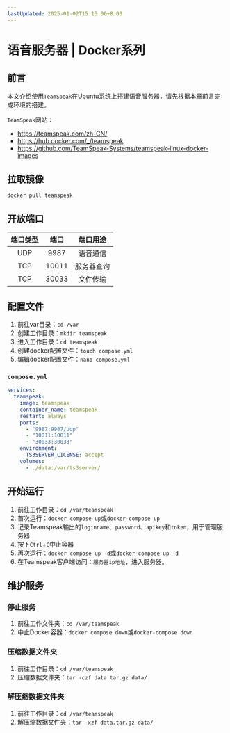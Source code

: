 ```yaml
---
lastUpdated: 2025-01-02T15:13:00+8:00
---
```


# 语音服务器 | Docker系列

## 前言

本文介绍使用```TeamSpeak```在Ubuntu系统上搭建语音服务器，请先根据本章前言完成环境的搭建。

```TeamSpeak```网站：

- <https://teamspeak.com/zh-CN/>
- <https://hub.docker.com/_/teamspeak>
- <https://github.com/TeamSpeak-Systems/teamspeak-linux-docker-images>

## 拉取镜像

```docker pull teamspeak```

## 开放端口

| 端口类型 | 端口  |  端口用途  |
| :------: | :---: | :--------: |
|   UDP    | 9987  |  语音通信  |
|   TCP    | 10011 | 服务器查询 |
|   TCP    | 30033 |  文件传输  |

## 配置文件

1. 前往var目录：```cd /var```
2. 创建工作目录：```mkdir teamspeak```
3. 进入工作目录：```cd teamspeak```
4. 创建docker配置文件：```touch compose.yml```
5. 编辑docker配置文件：```nano compose.yml```

### ```compose.yml```

```yml
services:
  teamspeak:
    image: teamspeak
    container_name: teamspeak
    restart: always
    ports:
      - "9987:9987/udp"
      - "10011:10011"
      - "30033:30033"
    environment:
      TS3SERVER_LICENSE: accept
    volumes:
      - ./data:/var/ts3server/
```

## 开始运行

1. 前往工作目录：```cd /var/teamspeak```
2. 首次运行：```docker compose up```或```docker-compose up```
3. 记录Teamspeak输出的```loginname```、```password```、```apikey```和```token```，用于管理服务器
4. 按下```Ctrl```+```C```中止容器
5. 再次运行：```docker compose up -d```或```docker-compose up -d```
6. 在Teamspeak客户端访问：```服务器ip地址```，进入服务器。

## 维护服务

### 停止服务

1. 前往工作文件夹：```cd /var/teamspeak```
2. 中止Docker容器：```docker compose down```或```docker-compose down```

### 压缩数据文件夹

1. 前往工作目录：```cd /var/teamspeak```
2. 压缩数据文件夹：```tar -czf data.tar.gz data/```

### 解压缩数据文件夹

1. 前往工作目录：```cd /var/teamspeak```
2. 解压缩数据文件夹：```tar -xzf data.tar.gz data/```
